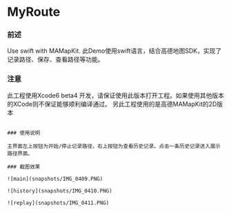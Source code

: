 MyRoute
=======

### 前述

Use swift with MAMapKit.
此Demo使用swift语言，结合高德地图SDK，实现了记录路径、保存、查看路径等功能。

### 注意

此工程使用Xcode6 beta4 开发，请保证使用此版本打开工程。如果使用其他版本的XCode则不保证能够顺利编译通过。
另此工程使用的是高德MAMapKit的2D版本

```已更新适配至XCode 6.3

### 使用说明

主界面左上按钮为开始/停止记录路径，右上按钮为查看历史记录。点击一条历史记录进入展示路径界面。

### 截图效果

![main](snapshots/IMG_0409.PNG)

![history](snapshots/IMG_0410.PNG)

![replay](snapshots/IMG_0411.PNG)
